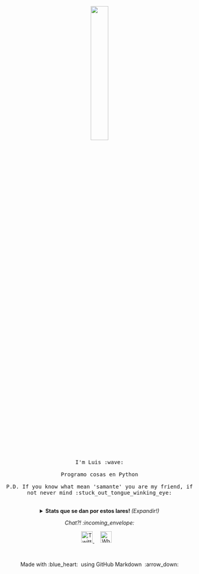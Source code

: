 
<p align="center">
  <img src="https://media.giphy.com/media/11ZSwQNWba4YF2/giphy.gif" width="30%">
  <br><br>
  <samp>
    I'm Luis :wave:
    <br><br>
    Programo cosas en Python 
    <br><br>
    P.D. If you know what mean 'samante' you are my friend, if not never mind :stuck_out_tongue_winking_eye:
  </samp>
</p>

<br>

<details align="center">
  <summary align="center"> <b> Stats que se dan por estos lares! </b> <i>(Expandir!)</i> </summary>
  
  <br>
  
  [![Github Stats By Anurag](https://github-readme-stats.vercel.app/api?username=luistarma&show_icons=true&title_color=fff&icon_color=79ff97&text_color=9f9f9f&bg_color=151515)](https://github.com/anuraghazra/github-readme-stats)

---

### - Lenguajes y Herramientas...

<p align="center">

  <!-- For more icons please follow  https://github.com/MikeCodesDotNET/ColoredBadges -->

  <img src="https://github.com/Quadrified/Quadrified/blob/master/assets/svg/dev/languages/python.svg" alt="angular" style="vertical-align:top; margin:4px">
  <img src="https://github.com/Quadrified/Quadrified/blob/master/assets/svg/dev/languages/java.svg" alt="java" style="vertical-align:top; margin:4px">
  <img src="https://github.com/Quadrified/Quadrified/blob/master/assets/svg/dev/tools/visualstudio_code.svg" alt="vscode" style="vertical-align:top; margin:4px">
  <img src="https://github.com/Quadrified/Quadrified/blob/master/assets/svg/dev/tools/powershell.svg" alt="powershell" style="vertical-align:top; margin:4px">
  <img src="https://github.com/Quadrified/Quadrified/blob/master/assets/svg/dev/misc/mobile.svg" alt="mobile_development" style="vertical-align:top; margin:4px">

---

</p>

### - ¿Que ando haciendo? ...

- Aprendiendo Django.
- Aprendiendo sobre desarrollo web.
- Aprendiendo sobre patrones de diseño.
- Tampoco me olvido de las BDs.

---

</details>

<p align="center"> 
  <i> Chat?! :incoming_envelope: </i>
</p>

<p align="center">
  <a href="https://twitter.com/luistarma"><img src="https://github.com/Quadrified/Quadrified/blob/master/assets/my_svgs/twitter.svg" width="30px" alt="Twitter">     </a> &nbsp; &nbsp;
  <a href="https://api.whatsapp.com/send?phone=+595972840472"><img src="https://github.com/Quadrified/Quadrified/blob/master/assets/my_svgs/whatsapp.svg" width="30px" alt="Whatsapp"></a> &nbsp; &nbsp;
</p>

<br>

<p align="center">
  Made with :blue_heart: &nbsp;using GitHub Markdown &nbsp;:arrow_down: 
</p>